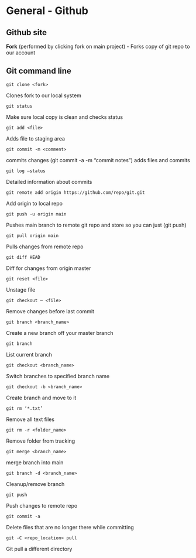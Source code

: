 # General - Github

## Github site

**Fork** (performed by clicking fork on main project) - Forks copy of git repo to our account

## Git command line

```git clone <fork>```
  
  Clones fork to our local system 

```git status```

Make sure local copy is clean and checks status

```git add <file>```

Adds file to staging area

```git commit -m <comment>```

commits changes (git commit -a -m “commit notes”) adds files and commits

```git log —status```

Detailed information about commits

```git remote add origin https://github.com/repo/git.git```

Add origin to local repo

```git push -u origin main```

Pushes main branch to remote git repo and store so you can just (git push)

```git pull origin main```

Pulls changes from remote repo

```git diff HEAD```

Diff for changes from origin master

```git reset <file>```

Unstage file

```git checkout — <file>```

Remove changes before last commit

```git branch <branch_name>```

Create a new branch off your master branch

```git branch```

List current branch

```git checkout <branch_name>```

Switch branches to specified branch name

```git checkout -b <branch_name>```

Create branch and move to it

```git rm ‘*.txt’```

Remove all text files

```git rm -r <folder_name>```

Remove folder from tracking

```git merge <branch_name>```

merge branch into main

```git branch -d <branch_name>```

Cleanup/remove branch

```git push```

Push changes to remote repo

```git commit -a```

Delete files that are no longer there while committing

```git -C <repo_location> pull```

Git pull a different directory
